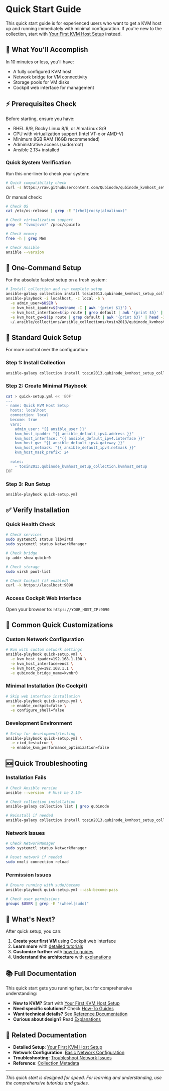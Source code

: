 # Quick Start Guide

This quick start guide is for experienced users who want to get a KVM host up and running immediately with minimal configuration. If you're new to the collection, start with [Your First KVM Host Setup](01-first-kvm-host-setup.md) instead.

## 🎯 What You'll Accomplish

In 10 minutes or less, you'll have:
- A fully configured KVM host
- Network bridge for VM connectivity
- Storage pools for VM disks
- Cockpit web interface for management

## ⚡ Prerequisites Check

Before starting, ensure you have:
- RHEL 8/9, Rocky Linux 8/9, or AlmaLinux 8/9
- CPU with virtualization support (Intel VT-x or AMD-V)
- Minimum 8GB RAM (16GB recommended)
- Administrative access (sudo/root)
- Ansible 2.13+ installed

### Quick System Verification

Run this one-liner to check your system:

```bash
# Quick compatibility check
curl -s https://raw.githubusercontent.com/Qubinode/qubinode_kvmhost_setup_collection/main/scripts/system-check.sh | bash
```

Or manual check:
```bash
# Check OS
cat /etc/os-release | grep -E "(rhel|rocky|almalinux)"

# Check virtualization support
grep -E "(vmx|svm)" /proc/cpuinfo

# Check memory
free -h | grep Mem

# Check Ansible
ansible --version
```

## 🚀 One-Command Setup

For the absolute fastest setup on a fresh system:

```bash
# Install collection and run complete setup
ansible-galaxy collection install tosin2013.qubinode_kvmhost_setup_collection && \
ansible-playbook -i localhost, -c local -b \
  -e admin_user=$USER \
  -e kvm_host_ipaddr=$(hostname -I | awk '{print $1}') \
  -e kvm_host_interface=$(ip route | grep default | awk '{print $5}' | head -1) \
  -e kvm_host_gw=$(ip route | grep default | awk '{print $3}' | head -1) \
  ~/.ansible/collections/ansible_collections/tosin2013/qubinode_kvmhost_setup_collection/playbooks/kvmhost_setup.yml
```

## 📝 Standard Quick Setup

For more control over the configuration:

### Step 1: Install Collection
```bash
ansible-galaxy collection install tosin2013.qubinode_kvmhost_setup_collection
```

### Step 2: Create Minimal Playbook
```bash
cat > quick-setup.yml << 'EOF'
---
- name: Quick KVM Host Setup
  hosts: localhost
  connection: local
  become: true
  vars:
    admin_user: "{{ ansible_user }}"
    kvm_host_ipaddr: "{{ ansible_default_ipv4.address }}"
    kvm_host_interface: "{{ ansible_default_ipv4.interface }}"
    kvm_host_gw: "{{ ansible_default_ipv4.gateway }}"
    kvm_host_netmask: "{{ ansible_default_ipv4.netmask }}"
    kvm_host_mask_prefix: 24
    
  roles:
    - tosin2013.qubinode_kvmhost_setup_collection.kvmhost_setup
EOF
```

### Step 3: Run Setup
```bash
ansible-playbook quick-setup.yml
```

## ✅ Verify Installation

### Quick Health Check
```bash
# Check services
sudo systemctl status libvirtd
sudo systemctl status NetworkManager

# Check bridge
ip addr show qubibr0

# Check storage
sudo virsh pool-list

# Check Cockpit (if enabled)
curl -k https://localhost:9090
```

### Access Cockpit Web Interface
Open your browser to: `https://YOUR_HOST_IP:9090`

## 🔧 Common Quick Customizations

### Custom Network Configuration
```bash
# Run with custom network settings
ansible-playbook quick-setup.yml \
  -e kvm_host_ipaddr=192.168.1.100 \
  -e kvm_host_interface=ens3 \
  -e kvm_host_gw=192.168.1.1 \
  -e qubinode_bridge_name=kvmbr0
```

### Minimal Installation (No Cockpit)
```bash
# Skip web interface installation
ansible-playbook quick-setup.yml \
  -e enable_cockpit=false \
  -e configure_shell=false
```

### Development Environment
```bash
# Setup for development/testing
ansible-playbook quick-setup.yml \
  -e cicd_test=true \
  -e enable_kvm_performance_optimization=false
```

## 🆘 Quick Troubleshooting

### Installation Fails
```bash
# Check Ansible version
ansible --version  # Must be 2.13+

# Check collection installation
ansible-galaxy collection list | grep qubinode

# Reinstall if needed
ansible-galaxy collection install tosin2013.qubinode_kvmhost_setup_collection --force
```

### Network Issues
```bash
# Check NetworkManager
sudo systemctl status NetworkManager

# Reset network if needed
sudo nmcli connection reload
```

### Permission Issues
```bash
# Ensure running with sudo/become
ansible-playbook quick-setup.yml --ask-become-pass

# Check user permissions
groups $USER | grep -E "(wheel|sudo)"
```

## 🔄 What's Next?

After quick setup, you can:

1. **Create your first VM** using Cockpit web interface
2. **Learn more** with [detailed tutorials](01-first-kvm-host-setup.md)
3. **Customize further** with [how-to guides](../how-to-guides/)
4. **Understand the architecture** with [explanations](../explanations/)

## 📚 Full Documentation

This quick start gets you running fast, but for comprehensive understanding:

- **New to KVM?** Start with [Your First KVM Host Setup](01-first-kvm-host-setup.md)
- **Need specific solutions?** Check [How-To Guides](../how-to-guides/)
- **Want technical details?** See [Reference Documentation](../reference/)
- **Curious about design?** Read [Explanations](../explanations/)

## 🔗 Related Documentation

- **Detailed Setup**: [Your First KVM Host Setup](01-first-kvm-host-setup.md)
- **Network Configuration**: [Basic Network Configuration](02-basic-network-configuration.md)
- **Troubleshooting**: [Troubleshoot Network Issues](../how-to-guides/troubleshoot-networking.md)
- **Reference**: [Collection Metadata](../reference/collection-metadata.md)

---

*This quick start is designed for speed. For learning and understanding, use the comprehensive tutorials and guides.*
